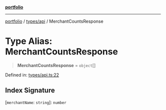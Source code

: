 [**portfolio**](../../../README.md)

***

[portfolio](../../../modules.md) / [types/api](../README.md) / MerchantCountsResponse

# Type Alias: MerchantCountsResponse

> **MerchantCountsResponse** = `object`[]

Defined in: [types/api.ts:22](https://github.com/tnorlund/Portfolio/blob/9641e1d9d3137d0e5e68571e3b9c8af7666d753e/portfolio/types/api.ts#L22)

## Index Signature

\[`merchantName`: `string`\]: `number`
